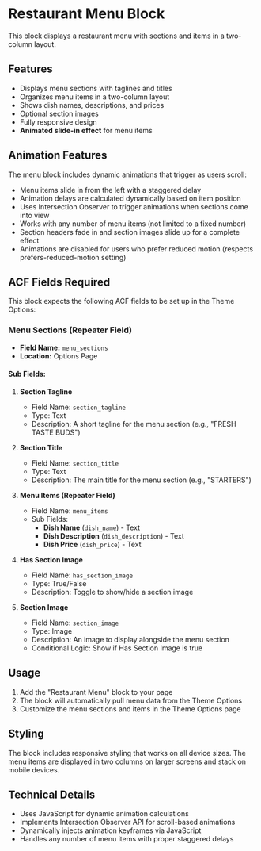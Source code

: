 # Restaurant Menu Block

This block displays a restaurant menu with sections and items in a two-column layout.

## Features

- Displays menu sections with taglines and titles
- Organizes menu items in a two-column layout
- Shows dish names, descriptions, and prices
- Optional section images
- Fully responsive design
- **Animated slide-in effect** for menu items

## Animation Features

The menu block includes dynamic animations that trigger as users scroll:

- Menu items slide in from the left with a staggered delay
- Animation delays are calculated dynamically based on item position
- Uses Intersection Observer to trigger animations when sections come into view
- Works with any number of menu items (not limited to a fixed number)
- Section headers fade in and section images slide up for a complete effect
- Animations are disabled for users who prefer reduced motion (respects prefers-reduced-motion setting)

## ACF Fields Required

This block expects the following ACF fields to be set up in the Theme Options:

### Menu Sections (Repeater Field)

- **Field Name:** `menu_sections`
- **Location:** Options Page

#### Sub Fields:

1. **Section Tagline**
   - Field Name: `section_tagline`
   - Type: Text
   - Description: A short tagline for the menu section (e.g., "FRESH TASTE BUDS")

2. **Section Title**
   - Field Name: `section_title`
   - Type: Text
   - Description: The main title for the menu section (e.g., "STARTERS")

3. **Menu Items (Repeater Field)**
   - Field Name: `menu_items`
   - Sub Fields:
     - **Dish Name** (`dish_name`) - Text
     - **Dish Description** (`dish_description`) - Text
     - **Dish Price** (`dish_price`) - Text

4. **Has Section Image**
   - Field Name: `has_section_image`
   - Type: True/False
   - Description: Toggle to show/hide a section image

5. **Section Image**
   - Field Name: `section_image`
   - Type: Image
   - Description: An image to display alongside the menu section
   - Conditional Logic: Show if Has Section Image is true

## Usage

1. Add the "Restaurant Menu" block to your page
2. The block will automatically pull menu data from the Theme Options
3. Customize the menu sections and items in the Theme Options page

## Styling

The block includes responsive styling that works on all device sizes. The menu items are displayed in two columns on larger screens and stack on mobile devices.

## Technical Details

- Uses JavaScript for dynamic animation calculations
- Implements Intersection Observer API for scroll-based animations
- Dynamically injects animation keyframes via JavaScript
- Handles any number of menu items with proper staggered delays 